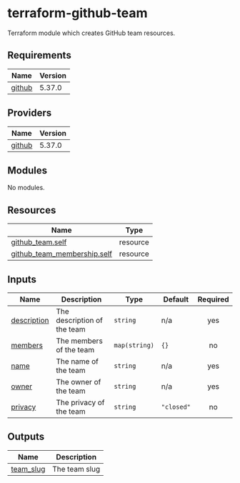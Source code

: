 # terraform-github-team
Terraform module which creates GitHub team resources.

<!-- BEGIN_TF_DOCS -->
## Requirements

| Name | Version |
|------|---------|
| <a name="requirement_github"></a> [github](#requirement\_github) | 5.37.0 |

## Providers

| Name | Version |
|------|---------|
| <a name="provider_github"></a> [github](#provider\_github) | 5.37.0 |

## Modules

No modules.

## Resources

| Name | Type |
|------|------|
| [github_team.self](https://registry.terraform.io/providers/integrations/github/5.37.0/docs/resources/team) | resource |
| [github_team_membership.self](https://registry.terraform.io/providers/integrations/github/5.37.0/docs/resources/team_membership) | resource |

## Inputs

| Name | Description | Type | Default | Required |
|------|-------------|------|---------|:--------:|
| <a name="input_description"></a> [description](#input\_description) | The description of the team | `string` | n/a | yes |
| <a name="input_members"></a> [members](#input\_members) | The members of the team | `map(string)` | `{}` | no |
| <a name="input_name"></a> [name](#input\_name) | The name of the team | `string` | n/a | yes |
| <a name="input_owner"></a> [owner](#input\_owner) | The owner of the team | `string` | n/a | yes |
| <a name="input_privacy"></a> [privacy](#input\_privacy) | The privacy of the team | `string` | `"closed"` | no |

## Outputs

| Name | Description |
|------|-------------|
| <a name="output_team_slug"></a> [team\_slug](#output\_team\_slug) | The team slug |
<!-- END_TF_DOCS -->